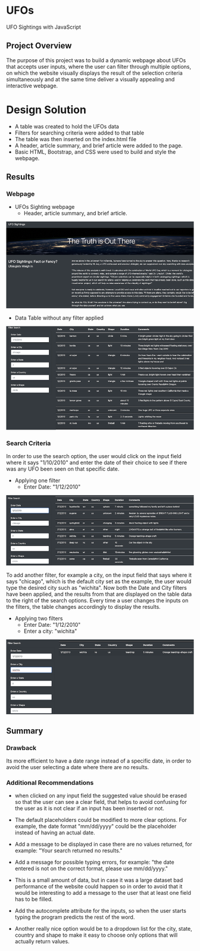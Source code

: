 # UFOs
UFO Sightings with JavaScript

## Project Overview

The purpose of this project was to build a dynamic webpage about UFOs that accepts user inputs, where the user can filter through multiple options, on which the website visually displays the result of the selection criteria simultaneously and at the same time deliver a visually appealing and interactive webpage.



# Design Solution

- A table was created to hold the UFOs data
- Filters for searching criteria were added to that table 
- The table was then inserted on the index.html file
- A header, article summary, and brief article were added to the page.
- Basic HTML, Bootstrap, and CSS were used to build and style the webpage.


## Results

### Webpage

- UFOs Sighting webpage 
    - Header, article summary, and brief article.

![UFO_webpage.png](./static/images/UFO_webpage.png)


- Data Table without any filter applied

![no_filter](./static/images/no_filter.png)


### Search Criteria

In order to use the search option, the user would click on the input field where it says "1/10/2010" and enter the date of their choice to see if there was any UFO been seen on that specific date.

- Applying one filter
    - Enter Date: "1/12/2010"

![one_filter](./static/images/one_filter.png)

To add another filter, for example a city, on the input field that says where it says "chicago", which is the default city set as the example, the user would type the desired city such as "wichita". Now both the Date and City filters have been applied, and the results from that are displayed on the table data to the right of the search options. Every time a user changes the inputs on the filters, the table changes accordingly to display the results.


- Applying two filters
    - Enter Date: "1/12/2010"
    - Enter a city: "wichita"

![two_filters](./static/images/two_filters.png)



## Summary

### Drawback

Its more efficient to have a date range instead of a specific date, in order to avoid the user selecting a date where there are no results. 

### Additional Recommendations

- when clicked on any input field the suggested value should be erased so that the user can see a clear field, that helps to avoid confusing for the user as it is not clear if an input has been inserted or not.

- The default placeholders could be modified to more clear options. For example, the date format "mm/dd/yyyy" could be the placeholder instead of having an actual date.

- Add a message to be displayed in case there are no values returned, for example: "Your search returned no results."

- Add a message for possible typing errors, for example: "the date entered is not on the correct format, please use mm/dd/yyyy."

- This is a small amount of data, but in case it was a large dataset bad performance of the website could happen so in order to avoid that it would be interesting to add a message to the user that at least one field has to be filled. 

- Add the autocomplete attribute for the inputs, so when the user starts typing the program predicts the rest of the word.

- Another really nice option would be to a dropdown list for the city, state, country and shape to make it easy to choose only options that will actually return values.










